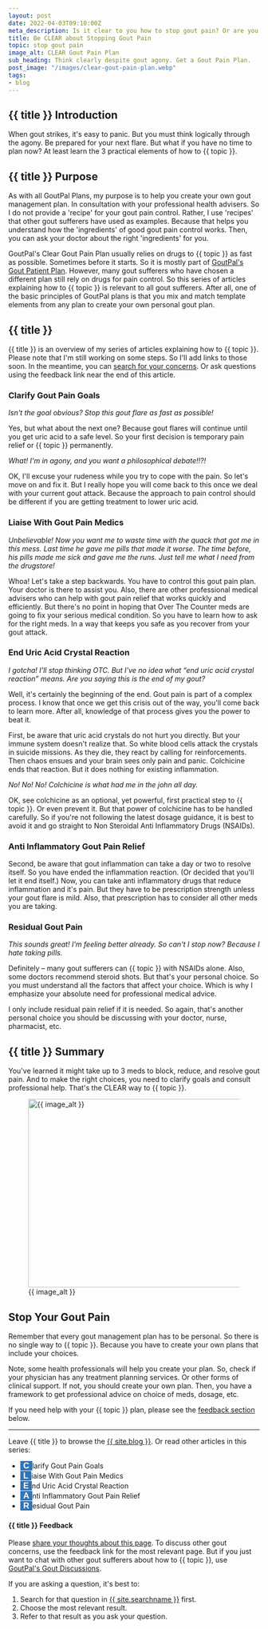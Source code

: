 ```yaml
---
layout: post
date: 2022-04-03T09:10:00Z
meta_description: Is it clear to you how to stop gout pain? Or are you hurting too much to plan recovery? Get the 5 steps to end the agony of gouty arthritis.
title: Be CLEAR about Stopping Gout Pain
topic: stop gout pain
image_alt: CLEAR Gout Pain Plan
sub_heading: Think clearly despite gout agony. Get a Gout Pain Plan.
post_image: "/images/clear-gout-pain-plan.webp"
tags:
- blog
---
```

<h2 id="intro">{{ title }} Introduction</h2>
When gout strikes, it's easy to panic. But you must think logically through the agony. Be prepared for your next flare. But what if you have no time to plan now? At least learn the 3 practical elements of how to {{ topic }}.

<h2 id="intent">{{ title }} Purpose</h2>
As with all GoutPal Plans, my purpose is to help you create your own gout management plan. In consultation with your professional health advisers. So I do not provide a 'recipe' for your gout pain control. Rather, I use 'recipes' that other gout sufferers have used as examples. Because that helps you understand how the 'ingredients' of good gout pain control works. Then, you can ask your doctor about the right 'ingredients' for you.

GoutPal's Clear Gout Pain Plan usually relies on drugs to {{ topic }} as fast as possible. Sometimes before it starts. So it is mostly part of <a href="/blog/starting-gout-plans/">GoutPal's Gout Patient Plan</a>. However, many gout sufferers who have chosen a different plan still rely on drugs for pain control. So this series of articles explaining how to {{ topic }} is relevant to all gout sufferers. After all, one of the basic principles of GoutPal plans is that you mix and match template elements from any plan to create your own personal gout plan.

<h2 id="stop">{{ title }}</h2>

{{ title }} is an overview of my series of articles explaining how to {{ topic }}. Please note that I'm still working on some steps. So I'll add links to those soon. In the meantime, you can <a href="{{ site.searchurl }}">search for your concerns</a>. Or ask questions using the feedback link near the end of this article.

<h3 id="clarify">Clarify Gout Pain Goals</h3>
<em>Isn't the goal obvious? Stop this gout flare as fast as possible!</em>

Yes, but what about the next one? Because gout flares will continue until you get uric acid to a safe level. So your first decision is temporary pain relief or {{ topic }} permanently.

<em>What! I'm in agony, and you want a philosophical debate!!?!</em>

OK, I'll excuse your rudeness while you try to cope with the pain. So let's move on and fix it. But I really hope you will come back to this once we deal with your current gout attack. Because the approach to pain control should be different if you are getting treatment to lower uric acid.

<h3 id="liaise">Liaise With Gout Pain Medics</h3>
<em>Unbelievable! Now you want me to waste time with the quack that got me in this mess. Last time he gave me pills that made it worse. The time before, his pills made me sick and gave me the runs. Just tell me what I need from the drugstore!</em>

Whoa! Let's take a step backwards. You have to control this gout pain plan. Your doctor is there to assist you. Also, there are other professional medical advisers who can help with gout pain relief that works quickly and efficiently. But there's no point in hoping that Over The Counter meds are going to fix your serious medical condition. So you have to learn how to ask for the right meds. In a way that keeps you safe as you recover from your gout attack.

<h3 id="end">End Uric Acid Crystal Reaction</h3>
<em>I gotcha! I'll stop thinking OTC. But I've no idea what “end uric acid crystal reaction” means. Are you saying this is the end of my gout?</em>

Well, it's certainly the beginning of the end. Gout pain is part of a complex process. I know that once we get this crisis out of the way, you'll come back to learn more. After all, knowledge of that process gives you the power to beat it. 

First, be aware that uric acid crystals do not hurt you directly. But your immune system doesn't realize that. So white blood cells attack the crystals in suicide missions. As they die, they react by calling for reinforcements. Then chaos ensues and your brain sees only pain and panic. Colchicine ends that reaction. But it does nothing for existing inflammation.

<em>No! No! No! Colchicine is what had me in the john all day.</em>

OK, see colchicine as an optional, yet powerful, first practical step to {{ topic }}. Or even prevent it. But that power of colchicine has to be handled carefully. So if you're not following the latest dosage guidance, it is best to avoid it and go straight to Non Steroidal Anti Inflammatory Drugs (NSAIDs).

<h3 id="anti">Anti Inflammatory Gout Pain Relief</h3>
Second, be aware that gout inflammation can take a day or two to resolve itself. So you have ended the inflammation reaction. (Or decided that you'll let it end itself.) Now, you can take anti inflammatory drugs that reduce inflammation and it's pain. But they have to be prescription strength unless your gout flare is mild. Also, that prescription has to consider all other meds you are taking.

<h3 id="residual">Residual Gout Pain</h3>
<em>This sounds great! I'm feeling better already. So can't I stop now? Because I hate taking pills.</em>

Definitely – many gout sufferers can {{ topic }} with NSAIDs alone. Also, some doctors recommend steroid shots. But that's your personal choice. So you must understand all the factors that affect your choice. Which is why I emphasize your absolute need for professional medical advice.

I only include residual pain relief if it is needed. So again, that's another personal choice you should be discussing with your doctor, nurse, pharmacist, etc.

<h2 id="summary">{{ title }} Summary</h2>
You've learned it might take up to 3 meds to block, reduce, and resolve gout pain. And to make the right choices, you need to clarify goals and consult professional help. That's the CLEAR way to {{ topic }}.

<figure id="image" class="inner">
<img src="{{ post_image }}" alt="{{ image_alt }}"  width="610" height="377">
  <figcaption>{{ image_alt }}</figcaption>
</figure>

<h2 id="next">Stop Your Gout Pain</h2>
Remember that every gout management plan has to be personal. So there is no single way to {{ topic }}. Because you have to create your own plans that include your choices.

Note, some health professionals will help you create your plan. So, check if your physician has any treatment planning services. Or other forms of clinical support. If not, you should create your own plan. Then, you have a framework to get professional advice on choice of meds, dosage, etc.

If you need help with your {{ topic }} plan, please see the <a href="#feedback">feedback section</a> below.

<hr />
Leave {{ title }} to browse the <a href="/blog">{{ site.blog }}</a>. Or read other articles in this series:

<style>
.company {
  font-family: 'Fredoka One',sans-serif;
  background-color: #3274B2;
  color: white;
  font-size: 120%;
  font-weight: bolder;
  padding: 0 6px;
}
</style>
- <span class="company">C</span>larify Gout Pain Goals
- <span class="company">L</span>iaise With Gout Pain Medics
- <span class="company">E</span>nd Uric Acid Crystal Reaction
- <span class="company">A</span>nti Inflammatory Gout Pain Relief
- <span class="company">R</span>esidual Gout Pain

<h4 id="feedback">{{ title }} Feedback</h4>

Please <a href="{{ site.social_links.GitHub }}issues/new/choose">share your thoughts about this page</a>. To discuss other gout concerns, use the feedback link for the most relevant page. But if you just want to chat with other gout sufferers about how to {{ topic }}, use <a href="{{ site.social_links.GitHub }}discussions">GoutPal's Gout Discussions</a>.

If you are asking a question, it's best to:<ol>
<li>Search for that question in <a href="{{ site.searchurl }}">{{ site.searchname }}</a> first.</li>
<li>Choose the most relevant result.</li>
<li>Refer to that result as you ask your question.</li>
</ol>
